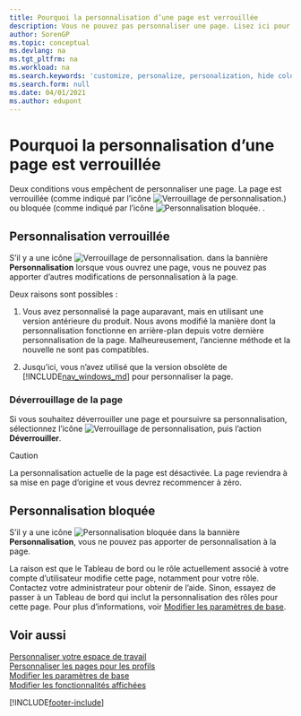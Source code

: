 ```yaml
---
title: Pourquoi la personnalisation d’une page est verrouillée
description: Vous ne pouvez pas personnaliser une page. Lisez ici pour savoir ce que vous pouvez faire pour la déverrouiller afin de pouvoir la personnaliser.
author: SorenGP
ms.topic: conceptual
ms.devlang: na
ms.tgt_pltfrm: na
ms.workload: na
ms.search.keywords: 'customize, personalize, personalization, hide columns, remove fields, move fields'
ms.search.form: null
ms.date: 04/01/2021
ms.author: edupont
---
```

# <a name="why-a-page-is-locked-from-personalization"></a><a name="why-a-page-is-locked-from-personalization"></a>Pourquoi la personnalisation d’une page est verrouillée

Deux conditions vous empêchent de personnaliser une page. La page est verrouillée (comme indiqué par l’icône ![Verrouillage de personnalisation.](media/personalization-lock-icon.png "Verrouillage de personnalisation")) ou bloquée (comme indiqué par l’icône ![Personnalisation bloquée.](media/personalization-blocked-icon.png "Personnalisation bloquée") .

## <a name="locked-from-personalizing"></a><a name="locked-from-personalizing"></a>Personnalisation verrouillée

S’il y a une icône ![Verrouillage de personnalisation.](media/personalization-lock-icon.png "Verrouillage de personnalisation") dans la bannière **Personnalisation** lorsque vous ouvrez une page, vous ne pouvez pas apporter d’autres modifications de personnalisation à la page.

<!-- This is because we changed the way personalization works behind the scenes since the last time that you personalized the page. Unfortunately, the old way and new of doing things do not work together.

The page currently includes the last personalization changes that you made. If you want to continue personalizing the page, then you can choose the lock icon and then **Unlock**. Just be aware that if you choose to unlock the page, the current personalization of the page will be cleared, and you will have to start from scratch.
-->

Deux raisons sont possibles :

1. Vous avez personnalisé la page auparavant, mais en utilisant une version antérieure du produit. Nous avons modifié la manière dont la personnalisation fonctionne en arrière-plan depuis votre dernière personnalisation de la page. Malheureusement, l’ancienne méthode et la nouvelle ne sont pas compatibles.

2. Jusqu’ici, vous n’avez utilisé que la version obsolète de [!INCLUDE[nav_windows_md](includes/nav_windows_md.md)] pour personnaliser la page.

### <a name="unlocking-the-page"></a><a name="unlocking-the-page"></a>Déverrouillage de la page

Si vous souhaitez déverrouiller une page et poursuivre sa personnalisation, sélectionnez l’icône ![Verrouillage de personnalisation](media/personalization-lock-icon.png "Verrouillage de personnalisation"), puis l’action **Déverrouiller**.  

> [!CAUTION]
> La personnalisation actuelle de la page est désactivée. La page reviendra à sa mise en page d’origine et vous devrez recommencer à zéro.  

## <a name="blocked-from-personalizing"></a><a name="blocked-from-personalizing"></a>Personnalisation bloquée

S’il y a une icône ![Personnalisation bloquée](media/personalization-blocked-icon.png "Personnalisation bloquée") dans la bannière **Personnalisation**, vous ne pouvez pas apporter de personnalisation à la page.

<!-- Only text is translated, so removing this image for non-English UX reasons.  ![Personalize blocked.](media/personalization-blocked.png "Personalize lock") -->

La raison est que le Tableau de bord ou le rôle actuellement associé à votre compte d’utilisateur modifie cette page, notamment pour votre rôle. Contactez votre administrateur pour obtenir de l’aide. Sinon, essayez de passer à un Tableau de bord qui inclut la personnalisation des rôles pour cette page. Pour plus d’informations, voir [Modifier les paramètres de base](ui-change-basic-settings.md).

## <a name="see-also"></a><a name="see-also"></a>Voir aussi

[Personnaliser votre espace de travail](ui-personalization-user.md)  
[Personnaliser les pages pour les profils](ui-personalization-manage.md)  
[Modifier les paramètres de base](ui-change-basic-settings.md)  
[Modifier les fonctionnalités affichées](ui-experiences.md)  


[!INCLUDE[footer-include](includes/footer-banner.md)]
